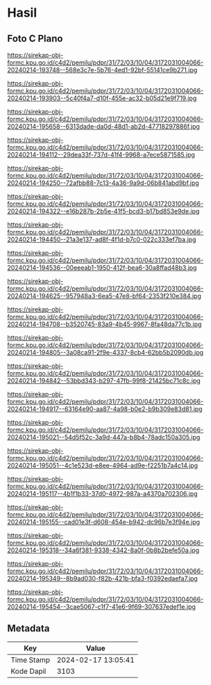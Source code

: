 # Hasil

## Foto C Plano

https://sirekap-obj-formc.kpu.go.id/c4d2/pemilu/pdpr/31/72/03/10/04/3172031004066-20240214-193748--568e3c7e-5b76-4ed1-92bf-55141ce9b271.jpg

https://sirekap-obj-formc.kpu.go.id/c4d2/pemilu/pdpr/31/72/03/10/04/3172031004066-20240214-193903--5c40f4a7-d10f-455e-ac32-b05d21e9f719.jpg

https://sirekap-obj-formc.kpu.go.id/c4d2/pemilu/pdpr/31/72/03/10/04/3172031004066-20240214-195658--6313dade-da0d-48d1-ab2d-47718297886f.jpg

https://sirekap-obj-formc.kpu.go.id/c4d2/pemilu/pdpr/31/72/03/10/04/3172031004066-20240214-194112--29dea33f-737d-41f4-9968-a7ece5871585.jpg

https://sirekap-obj-formc.kpu.go.id/c4d2/pemilu/pdpr/31/72/03/10/04/3172031004066-20240214-194250--72afbb88-7c13-4a36-9a9d-06b841abd9bf.jpg

https://sirekap-obj-formc.kpu.go.id/c4d2/pemilu/pdpr/31/72/03/10/04/3172031004066-20240214-194322--e16b287b-2b5e-41f5-bcd3-b17bd853e9de.jpg

https://sirekap-obj-formc.kpu.go.id/c4d2/pemilu/pdpr/31/72/03/10/04/3172031004066-20240214-194450--21a3e137-ad8f-4f1d-b7c0-022c333ef7ba.jpg

https://sirekap-obj-formc.kpu.go.id/c4d2/pemilu/pdpr/31/72/03/10/04/3172031004066-20240214-194536--00eeeab1-1950-412f-bea6-30a8ffad48b3.jpg

https://sirekap-obj-formc.kpu.go.id/c4d2/pemilu/pdpr/31/72/03/10/04/3172031004066-20240214-194625--957948a3-6ea5-47e8-bf64-2353f210e384.jpg

https://sirekap-obj-formc.kpu.go.id/c4d2/pemilu/pdpr/31/72/03/10/04/3172031004066-20240214-194708--b3520745-83a9-4b45-9967-8fa48da77c1b.jpg

https://sirekap-obj-formc.kpu.go.id/c4d2/pemilu/pdpr/31/72/03/10/04/3172031004066-20240214-194805--3a08ca91-2f9e-4337-8cb4-62bb5b2090db.jpg

https://sirekap-obj-formc.kpu.go.id/c4d2/pemilu/pdpr/31/72/03/10/04/3172031004066-20240214-194842--53bbd343-b297-47fb-99f8-21425bc71c8c.jpg

https://sirekap-obj-formc.kpu.go.id/c4d2/pemilu/pdpr/31/72/03/10/04/3172031004066-20240214-194917--63164e90-aa87-4a98-b0e2-b9b309e83d81.jpg

https://sirekap-obj-formc.kpu.go.id/c4d2/pemilu/pdpr/31/72/03/10/04/3172031004066-20240214-195021--54d5f52c-3a9d-447a-b8b4-78adc150a305.jpg

https://sirekap-obj-formc.kpu.go.id/c4d2/pemilu/pdpr/31/72/03/10/04/3172031004066-20240214-195051--4c1e523d-e8ee-4964-ad9e-f2251b7a4c14.jpg

https://sirekap-obj-formc.kpu.go.id/c4d2/pemilu/pdpr/31/72/03/10/04/3172031004066-20240214-195117--4b1f1b33-37d0-4972-987a-a4370a702306.jpg

https://sirekap-obj-formc.kpu.go.id/c4d2/pemilu/pdpr/31/72/03/10/04/3172031004066-20240214-195155--cad01e3f-d608-454e-b942-dc96b7e3f94e.jpg

https://sirekap-obj-formc.kpu.go.id/c4d2/pemilu/pdpr/31/72/03/10/04/3172031004066-20240214-195318--34a6f381-9338-4342-8a0f-0b8b2befe50a.jpg

https://sirekap-obj-formc.kpu.go.id/c4d2/pemilu/pdpr/31/72/03/10/04/3172031004066-20240214-195349--8b9ad030-f82b-421b-bfa3-f0392edaefa7.jpg

https://sirekap-obj-formc.kpu.go.id/c4d2/pemilu/pdpr/31/72/03/10/04/3172031004066-20240214-195454--3cae5067-c1f7-41e6-9f69-307637edef1e.jpg


## Metadata

| Key        | Value               |
| ---------- | ------------------- |
| Time Stamp | 2024-02-17 13:05:41 |
| Kode Dapil | 3103                |



